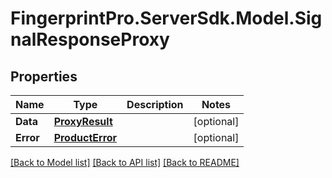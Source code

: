 # FingerprintPro.ServerSdk.Model.SignalResponseProxy
## Properties

Name | Type | Description | Notes
------------ | ------------- | ------------- | -------------
**Data** | [**ProxyResult**](ProxyResult.md) |  | [optional] 
**Error** | [**ProductError**](ProductError.md) |  | [optional] 

[[Back to Model list]](../README.md#documentation-for-models) [[Back to API list]](../README.md#documentation-for-api-endpoints) [[Back to README]](../README.md)


